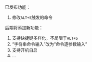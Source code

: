 已发布功能：

1. 修改`ALT+S`触发的命令

后期将添加新功能：

1. 支持快捷键多样化，不局限于`ALT+S`
2. “字符串命令输入”改为“命令逐参数输入”
3. 支持开机自启
4. …